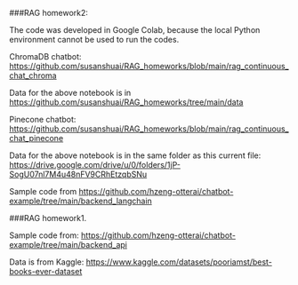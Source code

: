 ###RAG homework2:

The code was developed in Google Colab, because the local Python environment cannot be used to run the codes.

ChromaDB chatbot: https://github.com/susanshuai/RAG_homeworks/blob/main/rag_continuous_chat_chroma

Data for the above notebook is in https://github.com/susanshuai/RAG_homeworks/tree/main/data

Pinecone chatbot: https://github.com/susanshuai/RAG_homeworks/blob/main/rag_continuous_chat_pinecone

Data for the above notebook is in the same folder as this current file: https://drive.google.com/drive/u/0/folders/1jP-SogU07nl7M4u48nFV9CRhEtzqbSNu

Sample code from https://github.com/hzeng-otterai/chatbot-example/tree/main/backend_langchain

###RAG homework1. 

Sample code from: https://github.com/hzeng-otterai/chatbot-example/tree/main/backend_api

Data is from Kaggle: https://www.kaggle.com/datasets/pooriamst/best-books-ever-dataset
